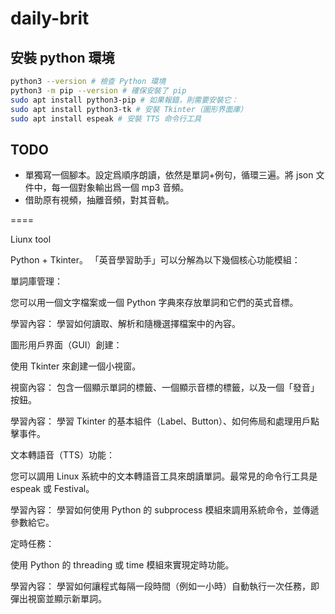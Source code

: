 # daily-brit

## 安裝 python 環境

```bash
python3 --version # 檢查 Python 環境
python3 -m pip --version # 確保安裝了 pip
sudo apt install python3-pip # 如果報錯，則需要安裝它：
sudo apt install python3-tk # 安裝 Tkinter（圖形界面庫）
sudo apt install espeak # 安裝 TTS 命令行工具
```

## TODO

- 單獨寫一個腳本。設定爲順序朗讀，依然是單詞+例句，循環三遍。將 json 文件中，每一個對象輸出爲一個 mp3 音頻。
- 借助原有視頻，抽離音頻，對其音軌。

====

Liunx tool

Python + Tkinter。
「英音學習助手」可以分解為以下幾個核心功能模組：

單詞庫管理：

您可以用一個文字檔案或一個 Python 字典來存放單詞和它們的英式音標。

學習內容： 學習如何讀取、解析和隨機選擇檔案中的內容。

圖形用戶界面（GUI）創建：

使用 Tkinter 來創建一個小視窗。

視窗內容： 包含一個顯示單詞的標籤、一個顯示音標的標籤，以及一個「發音」按鈕。

學習內容： 學習 Tkinter 的基本組件（Label、Button）、如何佈局和處理用戶點擊事件。

文本轉語音（TTS）功能：

您可以調用 Linux 系統中的文本轉語音工具來朗讀單詞。最常見的命令行工具是 espeak 或 Festival。

學習內容： 學習如何使用 Python 的 subprocess 模組來調用系統命令，並傳遞參數給它。

定時任務：

使用 Python 的 threading 或 time 模組來實現定時功能。

學習內容： 學習如何讓程式每隔一段時間（例如一小時）自動執行一次任務，即彈出視窗並顯示新單詞。
